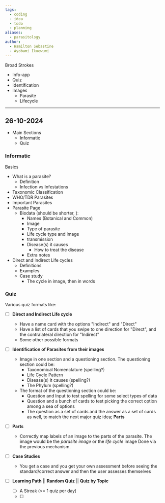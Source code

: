 ```yaml
---
tags:
  - coding
  - idea
  - todo
  - planning
aliases:
  - parasitology
author:
  - Hamilton Sebastine
  - Ayobami Ikuewumi
---
```

Broad Strokes
- Info-app
- Quiz
- Identification
- Images
	- Parasite
	- Lifecycle

--- 
## 26-10-2024 
- Main Sections
	- Informatic
	- Quiz
### Informatic
Basics
- What is a parasite?
	- Definition
	- Infection vs Infestations
- Taxonomic Classification
- WHO/TDR Parasites
- Important Parasites
- Parasite Page
	- Biodata (should be shorter, ): 
		-  Names (Botanical and  Common)
		- Image
		- Type of parasite
		- Life cycle type and image
		- transmission
		- Disease(s) it causes
			- How to treat the disease
		- Extra notes
- Direct and Indirect Life cycles
	- Definitions
	- Examples
	- Case study
		- The cycle in image, then in words


### Quiz
Various quiz formats like:
- [ ] **Direct and Indirect Life cycle**
	- Have a name card with the options "Indirect" and "Direct"
	- Have a list of cards that you swipe to one direction for "Direct", and the contralateral direction for "Indirect"
	- Some other possible formats
- [ ] **Identification of Parasites from their images**
	- Image in one section and a questioning section. The questioning section could be:
		- Taxonomical Nomenclature (spelling?)
		- Life Cycle Pattern
		- Disease(s) it causes (spelling?)
		- The Phylum (spelling?)
	- The format of the questioning section could be:
		- Question and Input to test spelling for some select types of data
		- Question and a bunch of cards to test picking the correct option among a sea of options
		- The question as a set of cards and the answer as a set of cards as well, to match the next major quiz idea; **Parts**
- [ ] **Parts**
	- Correctly map labels of an image to the parts of the parasite. The image would be the *parasite image* or the *life cycle* image Done via the previous mechanism.
- [ ] **Case Studies**
	- You get a case and you get your own assessment before seeing the standard/correct answer and then the user assesses themselves

- [ ] **Learning Path** || **Random Quiz** || **Quiz by Topic**
	- [ ] A Streak (>= 1 quiz per day)
	- [ ] 